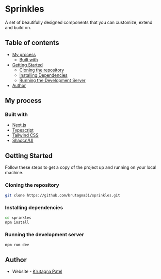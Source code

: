 # Sprinkles

A set of beautifully designed components that you can customize, extend and build on.

## Table of contents

- [My process](#my-process)
  - [Built with](#built-with)
- [Getting Started](#getting-started)
  - [Cloning the repository](#cloning-the-repository)
  - [Installing Dependencies](#installing-dependencies)
  - [Running the Development Server](#running-the-development-server)
- [Author](#author)

## My process

### Built with

- [Next.js](https://nextjs.org/)
- [Typescript](https://www.typescriptlang.org/)
- [Tailwind CSS](https://tailwindcss.com/)
- [Shadcn/UI](https://ui.shadcn.com/)

## Getting Started

Follow these steps to get a copy of the project up and running on your local machine.

### Cloning the repository

```sh
git clone https://github.com/krutagna31/sprinkles.git
```

### Installing dependencies

```sh
cd sprinkles
npm install
```

### Running the development server

```sh
npm run dev
```

## Author

- Website - [Krutagna Patel](https://flowcv.me/krutagna-patel)

